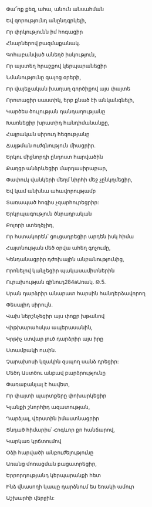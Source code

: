 Փա՜ռք քեզ, ահա, անուն անսահման


Եվ զորությունդ անընդգրկելի,


Որ փրկությունն իմ հոգացիր


Հնարներով բազմաքանակ.


Գոհաբանված անեղծ իսկություն,


Որ այստեղ հրաշքով կերպարանեցիր


Նմանությունը գալոց օրերի,


Որ վայելչական խաղաղ գործիքով այս փայտե


Որոտացիր սաստիկ, երբ քնած էի անկանգնելի,


Կարծես ծուլության դանդաղությանը


Խառնեցիր խրատիդ հանդիմանանքը,


Հայրական սիրուդ հեզությանը


Ճայթման ուժգնություն միացրիր.


Երկու միջնորդի ընդոստ հարվածին


Քաղցր անձրևեցիր մարդասիրաբար,


Փափուկ վանկերի մեղմ նիրհի մեջ չընկղմեցիր,


Եվ կամ անխնա ահավորությամբ


Տառապած հոգիս չզարհուրեցրիր:


Երկրպագություն ծնրադրական


Բոլորի ստեղծչիդ,


Որ հստակորեն՝ ցուցադրեցիր արդեն իսկ հիմա


Հայտնության մեծ օրվա ահեղ գոչումը,


Կենդանացրիր դժոխային անբանությունից,


Որոնելով կանչեցիր պակասամիտներին


Ուրախության գինուդ284aԱռակ. Թ.5.


Սրան դարձրիր անարատ հարսին հանդերձավորող


Փեսայիդ սիրույն.


Վախ ներշնչեցիր այս փոքր խթանով


Վիթխարահսկա ապերասանին,


Կրթիչ ստվար լուծ դարձրիր այս իրը


Ստամբակի ուսին.


Չարախոսի կզակին զսպող սանձ դրեցիր:


Մեծդ Աստծու անբավ բարձրությունը


Փառաբանյալ է հավետ,


Որ փայտի պարտքերը փոխարկեցիր


Կյանքի շնորհիդ ազատության,


Դարձյալ, վերստին իմաստնացրիր


Ցնդած հիմարիս՝ Հոգևոր քո հանճարով,


Կարկառ կրճտումով


Օձի հարվածի անբուժելությունը


Առանց մոռացման բացատրեցիր,


Երրորդությանդ կերպարանքի հետ


Ինձ վնասողի կապը դարձնում ես եռակի ամուր


Աշխարհի վերջին: